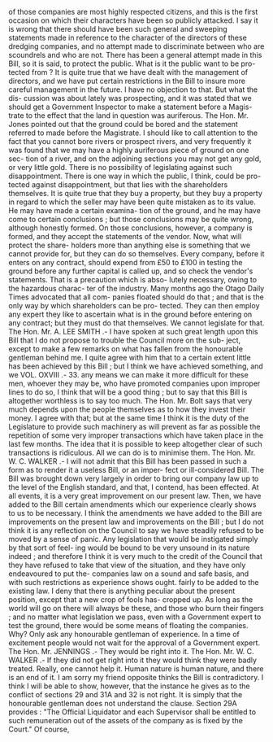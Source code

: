 of those companies are most highly respected citizens, and this is the first occasion on which their characters have been so publicly attacked. I say it is wrong that there should have been such general and sweeping statements made in reference to the character of the directors of these dredging companies, and no attempt made to discriminate between who are scoundrels and who are not. There has been a general attempt made in this Bill, so it is said, to protect the public. What is it the public want to be pro- tected from ? It is quite true that we have dealt with the management of directors, and we have put certain restrictions in the Bill to insure more careful management in the future. I have no objection to that. But what the dis- cussion was about lately was prospecting, and it was stated that we should get a Government Inspector to make a statement before a Magis- trate to the effect that the land in question was auriferous. The Hon. Mr. Jones pointed out that the ground could be bored and the statement referred to made before the Magistrate. I should like to call attention to the fact that you cannot bore rivers or prospect rivers, and very frequently it was found that we may have a highly auriferous piece of ground on one sec- tion of a river, and on the adjoining sections you may not get any gold, or very little gold. There is no possibility of legislating against such disappointment. There is one way in which the public, I think, could be pro- tected against disappointment, but that lies with the shareholders themselves. It is quite true that they buy a property, but they buy a property in regard to which the seller may have been quite mistaken as to its value. He may have made a certain examina- tion of the ground, and he may have come to certain conclusions ; but those conclusions may be quite wrong, although honestly formed. On those conclusions, however, a company is formed, and they accept the statements of the vendor. Now, what will protect the share- holders more than anything else is something that we cannot provide for, but they can do so themselves. Every company, before it enters on any contract, should expend from £50 to £100 in testing the ground before any further capital is called up, and so check the vendor's statements. That is a precaution which is abso- lutely necessary, owing to the hazardous charac- ter of the industry. Many months ago the Otago Daily Times advocated that all com- panies floated should do that ; and that is the only way by which shareholders can be pro- tected. They can then employ any expert they like to ascertain what is in the ground before entering on any contract; but they must do that themselves. We cannot legislate for that. The Hon. Mr. A. LEE SMITH .- I have spoken at such great length upon this Bill that I do not propose to trouble the Council more on the sub- ject, except to make a few remarks on what has fallen from the honourable gentleman behind me. I quite agree with him that to a certain extent little has been achieved by this Bill ; but I think we have achieved something, and we VOL. OXVIII .- 33. any means we can make it more difficult for these men, whoever they may be, who have promoted companies upon improper lines to do so, I think that will be a good thing ; but to say that this Bill is altogether worthless is to say too much. The Hon. Mr. Bolt says that very much depends upon the people themselves as to how they invest their money. I agree with that; but at the same time I think it is the duty of the Legislature to provide such machinery as will prevent as far as possible the repetition of some very improper transactions which have taken place in the last few months. The idea that it is possible to keep altogether clear of such transactions is ridiculous. All we can do is to minimise them. The Hon. Mr. W. C. WALKER .- I will not admit that this Bill has been passed in such a form as to render it a useless Bill, or an imper- fect or ill-considered Bill. The Bill was brought down very largely in order to bring our company law up to the level of the English standard, and that, I contend, has been effected. At all events, it is a very great improvement on our present law. Then, we have added to the Bill certain amendments which our experience clearly shows to us to be necessary. I think the amendments we have added to the Bill are improvements on the present law and improvements on the Bill ; but I do not think it is any reflection on the Council to say we have steadily refused to be moved by a sense of panic. Any legislation that would be instigated simply by that sort of feel- ing would be bound to be very unsound in its nature indeed ; and therefore I think it is very much to the credit of the Council that they have refused to take that view of the situation, and they have only endeavoured to put the- companies law on a sound and safe basis, and with such restrictions as experience shows ought. fairly to be added to the existing law. I deny that there is anything peculiar about the present position, except that a new crop of fools has- cropped up. As long as the world will go on there will always be these, and those who burn their fingers ; and no matter what legislation we pass, even with a Government expert to test the ground, there would be some means of floating the companies. Why? Only ask any honourable gentleman of experience. In a time of excitement people would not wait for the approval of a Government expert. The Hon. Mr. JENNINGS .- They would be right into it. The Hon. Mr. W. C. WALKER .- If they did not get right into it they would think they were badly treated. Really, one cannot help it. Human nature is human nature, and there is an end of it. I am sorry my friend opposite thinks the Bill is contradictory. I think I will be able to show, however, that the instance he gives as to the conflict of sections 29 and 31A and 32 is not right. It is simply that the honourable gentleman does not understand the clause. Section 29A provides : "The Official Liquidator and each Supervisor shall be entitled to such remuneration out of the assets of the company as is fixed by the Court." Of course, 